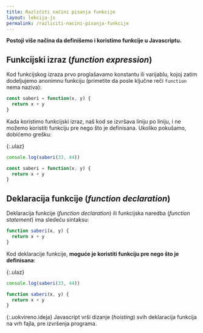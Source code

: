 ```yaml
---
title: Različiti načini pisanja funkcije
layout: lekcija-js
permalink: /razliciti-nacini-pisanja-funkcije
---
```


**Postoji više načina da definišemo i koristimo funkcije u Javascriptu.**

## Funkcijski izraz (*function expression*)

Kod funkcijskog izraza prvo proglašavamo konstantu ili varijablu, kojoj zatim dodeljujemo anonimnu funkciju (primetite da posle ključne reči `function` nema naziva):

```js
const saberi = function(x, y) { 
  return x + y
} 
```

Kada koristimo funkcijski izraz, naš kod se izvršava liniju po liniju, i ne možemo koristiti funkciju pre nego što je definisana. Ukoliko pokušamo, dobićemo grešku:

{:.ulaz}
```js
console.log(saberi(33, 44))

const saberi = function(x, y) { 
  return x + y
} 
```

## Deklaracija funkcije (*function declaration*)

Deklaracija funkcije (*function declaration*) ili funkcijska naredba (*function statement*) ima sledeću sintaksu:

```js
function saberi(x, y) { 
  return x + y
} 
```

Kod deklaracije funkcije, **moguće je koristiti funkciju pre nego što je definisana**: 

{:.ulaz}
```js
console.log(saberi(33, 44))

function saberi(x, y) { 
  return x + y
} 
```

{:.uokvireno.ideja}
Javascript vrši dizanje (*hoisting*) svih deklaracija funkcija na vrh fajla, pre izvršenja programa.